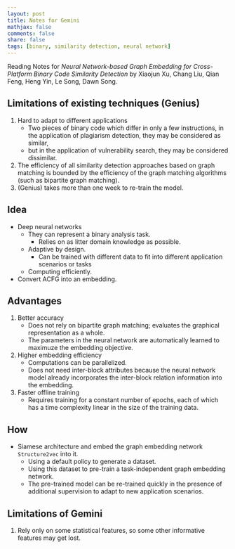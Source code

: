 ```yaml
---
layout: post
title: Notes for Gemini
mathjax: false
comments: false
share: false
tags: [binary, similarity detection, neural network]
---
```


Reading Notes for *Neural Network-based Graph Embedding for Cross-Platform Binary Code Similarity Detection* by Xiaojun Xu, Chang Liu, Qian Feng, Heng Yin, Le Song, Dawn Song.

<!--more-->
## Limitations of existing techniques (Genius)
1. Hard to adapt to different applications
    * Two pieces of binary code which differ in only a few instructions, in the application of plagiarism detection, they may be considered as similar,
    * but in the application of vulnerability search, they may be considered dissimilar.
2. The efficiency of all similarity detection approaches based on graph matching is bounded by the efficiency of the graph matching algorithms (such as bipartite graph matching).
3. (Genius) takes more than one week to re-train the model.
 
## Idea
* Deep neural networks
    * They can represent a binary analysis task.
        * Relies on as litter domain knowledge as possible.
    * Adaptive by design.
        * Can be trained with different data to fit into different application scenarios or tasks
    * Computing efficiently.
* Convert ACFG into an embedding.

## Advantages
1. Better accuracy
    * Does not rely on bipartite graph matching; evaluates the graphical representation as a whole.
    * The parameters in the neural network are automatically learned to maximuze the embedding objective.
2. Higher embedding efficiency
    * Computations can be parallelized.
    * Does not need inter-block attributes because the neural network model already incorporates the inter-block relation information into the embedding.
3. Faster offline training
    * Requires training for a constant number of epochs, each of which has a time complexity linear in the size of the training data.

## How
* Siamese architecture and embed the graph embedding network `Structure2vec` into it.
    * Using a default policy to generate a dataset.
    * Using this dataset to pre-train a task-independent graph embedding network.
    * The pre-trained model can be re-trained quickly in the presence of additional supervision to adapt to new application scenarios.


## Limitations of Gemini
1. Rely only on some statistical features, so some other informative features may get lost.